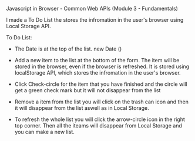 Javascript in Browser - Common Web APIs (Module 3 - Fundamentals)

I made a To Do List the stores the infromation in the user's browser using Local Storage API.

To Do List:
  * The Date is at the top of the list.  new Date ()

  * Add a new item to the list at the bottom of the form. The item will be stored in the browser, even if the browser is refreshed. It is stored using localStorage API, which stores the infromation in the user's browser.

  * Click Check-circle for the item that you have finished and the circle will get a green check mark but it will not disappear from the list

  * Remove a item from the list you will click on the trash can icon and then it will disappear from the list aswell as in Local Storage.
  
  * To refresh the whole list you will click the arrow-circle icon in the right top corner. Then all the iteams will disappear from Local Storage and you can make a new list.

